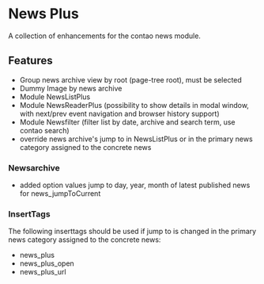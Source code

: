 # News Plus

A collection of enhancements for the contao news module.

## Features

- Group news archive view by root (page-tree root), must be selected
- Dummy Image by news archive
- Module NewsListPlus
- Module NewsReaderPlus (possibility to show details in modal window, with next/prev event navigation and browser history support)
- Module Newsfilter (filter list by date, archive and search term, use contao search)
- override news archive's jump to in NewsListPlus or in the primary news category assigned to the concrete news

### Newsarchive

- added option values jump to day, year, month of latest published news for news_jumpToCurrent 

### InsertTags

The following inserttags should be used if jump to is changed in the primary news category assigned to the concrete news:

- news_plus
- news_plus_open
- news_plus_url